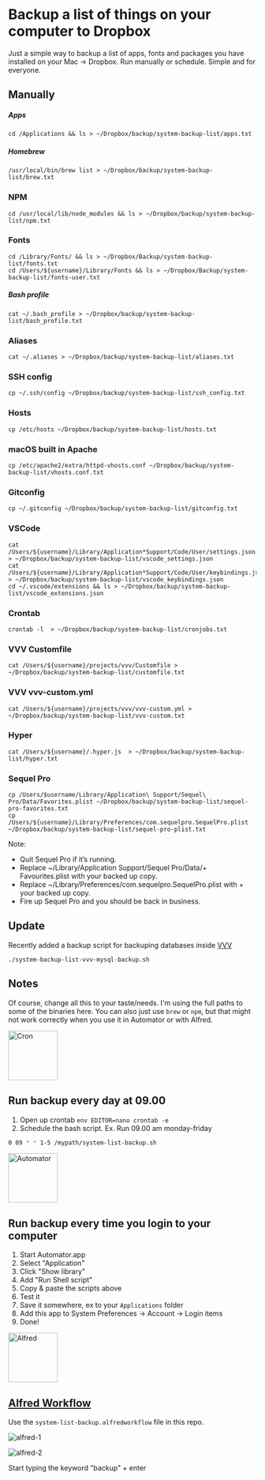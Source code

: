 # Backup a list of things on your computer to Dropbox

Just a simple way to backup a list of apps, fonts and packages you have installed on your Mac -> Dropbox. Run manually or schedule. Simple and for everyone.

## Manually

##### Apps
    cd /Applications && ls > ~/Dropbox/backup/system-backup-list/apps.txt

##### Homebrew
    /usr/local/bin/brew list > ~/Dropbox/backup/system-backup-list/brew.txt

### NPM
    cd /usr/local/lib/node_modules && ls > ~/Dropbox/backup/system-backup-list/npm.txt

### Fonts
    cd /Library/Fonts/ && ls > ~/Dropbox/Backup/system-backup-list/fonts.txt
    cd /Users/${username}/Library/Fonts && ls > ~/Dropbox/Backup/system-backup-list/fonts-user.txt

##### Bash profile
    cat ~/.bash_profile > ~/Dropbox/backup/system-backup-list/bash_profile.txt

### Aliases
    cat ~/.aliases > ~/Dropbox/backup/system-backup-list/aliases.txt

### SSH config
    cp ~/.ssh/config ~/Dropbox/backup/system-backup-list/ssh_config.txt

### Hosts
    cp /etc/hosts ~/Dropbox/backup/system-backup-list/hosts.txt

### macOS built in Apache
    cp /etc/apache2/extra/httpd-vhosts.conf ~/Dropbox/backup/system-backup-list/vhosts.conf.txt

### Gitconfig
    cp ~/.gitconfig ~/Dropbox/backup/system-backup-list/gitconfig.txt

### VSCode
    cat /Users/${username}/Library/Application*Support/Code/User/settings.json > ~/Dropbox/backup/system-backup-list/vscode_settings.json
    cat /Users/${username}/Library/Application*Support/Code/User/keybindings.json > ~/Dropbox/backup/system-backup-list/vscode_keybindings.json
    cd ~/.vscode/extensions && ls > ~/Dropbox/backup/system-backup-list/vscode_extensions.json

### Crontab
    crontab -l  > ~/Dropbox/backup/system-backup-list/cronjobs.txt

### VVV Customfile
    cat /Users/${username}/projects/vvv/Customfile > ~/Dropbox/backup/system-backup-list/customfile.txt

### VVV vvv-custom.yml
    cat /Users/${username}/projects/vvv/vvv-custom.yml > ~/Dropbox/backup/system-backup-list/vvv-custom.txt

### Hyper
    cat /Users/${username}/.hyper.js  > ~/Dropbox/backup/system-backup-list/hyper.txt

### Sequel Pro
    cp /Users/$username/Library/Application\ Support/Sequel\ Pro/Data/Favorites.plist ~/Dropbox/backup/system-backup-list/sequel-pro-favorites.txt
    cp /Users/${username}/Library/Preferences/com.sequelpro.SequelPro.plist ~/Dropbox/backup/system-backup-list/sequel-pro-plist.txt

Note:

+ Quit Sequel Pro if it’s running.
+ Replace ~/Library/Application Support/Sequel Pro/Data/+ Favourites.plist with your backed up copy.
+ Replace ~/Library/Preferences/com.sequelpro.SequelPro.plist with + your backed up copy.
+ Fire up Sequel Pro and you should be back in business.

## Update

Recently added a backup script for backuping databases inside [VVV](https://github.com/Varying-Vagrant-Vagrants/VVV)

    ./system-backup-list-vvv-mysql-backup.sh

## Notes

Of course, change all this to your taste/needs.
I'm using the full paths to some of the binaries here. You can also just use ``brew`` or ``npm``, but that might not work correctly when you use it in Automator or with Alfred.

<img src="https://cloud.githubusercontent.com/assets/307676/14966900/ee944d8c-10b4-11e6-822b-1c8e0329eb39.jpg" alt="Cron" height="100">

## Run backup every day at 09.00

1. Open up crontab ``env EDITOR=nano crontab -e``
2. Schedule the bash script. Ex. Run 09.00 am monday-friday

```bash
0 09 * * 1-5 /mypath/system-list-backup.sh
```

<img src="https://cloud.githubusercontent.com/assets/307676/14935295/45bf18a2-0ecc-11e6-9105-3a0857d14735.png" alt="Automator" height="100">

## Run backup every time you login to your computer

1. Start Automator.app
2. Select "Application"
3. Click "Show library"
4. Add "Run Shell script"
5. Copy & paste the scripts above
6. Test it
7. Save it somewhere, ex to your ``Applications`` folder
8. Add this app to System Preferences -> Account -> Login items
9. Done!

<img src="http://cdn.makeuseof.com/wp-content/uploads/2013/04/Alfred_icon.jpg?6b9ecc" alt="Alfred" height="100">

## [Alfred Workflow](https://www.alfredapp.com/workflows/)

Use the ``system-list-backup.alfredworkflow`` file in this repo.

![alfred-1](https://cloud.githubusercontent.com/assets/307676/14941464/1137a8c0-0f9d-11e6-85f2-26759ad1b53e.jpg)

![alfred-2](https://cloud.githubusercontent.com/assets/307676/14941465/114fe782-0f9d-11e6-935d-caf54cfb16a3.jpg)

Start typing the keyword "backup" + enter
